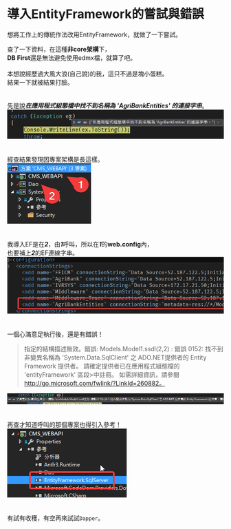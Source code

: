 # 導入EntityFramework的嘗試與錯誤


想將工作上的傳統作法改用EntityFramework，就做了一下嘗試。  
<!--more-->

查了一下資料，在這種**非core架構**下，  
**DB First**還是無法避免使用edmx檔，就算了吧。  
\
本想說經歷過大風大浪(自己說)的我，這只不過是塊小蛋糕。  
結果一下就被結果打臉。   
\
\
先是說***在應用程式組態檔中找不到名稱為 'AgriBankEntities' 的連接字串***。  
[![err](err01.webp)](err01.webp)  
\
\
經查結果發現因專案架構是長這樣。  
[![架構](proj.webp)](proj.webp)  
\
\
我導入EF是在***2***，由***1***呼叫，所以在***1***的**web.config**內，  
也要補上***2***的EF連線字串。  
[![連線字串](conn.webp)](conn.webp)  
\
\
一個心滿意足執行後，還是有錯誤！  
>指定的結構描述無效。錯誤: 
>Models.Model1.ssdl(2,2) : 錯誤 0152: 
>找不到非變異名稱為 'System.Data.SqlClient' 之 ADO.NET提供者的 Entity Framework 提供者。
>請確定提供者已在應用程式組態檔的 'entityFramework' 區段>中註冊。
>如需詳細資訊，請參閱 http://go.microsoft.com/fwlink/?LinkId=260882。  

[![err](err02.webp)](err02.webp)  
\
\
再查才知道呼叫的那個專案也得引入參考！  
[![參考](ref.webp)](ref.webp)  
\
\
有試有收穫，有空再來試試`Dapper`。
